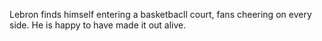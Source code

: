 Lebron finds himself entering a basketbacll court, fans cheering on every side. He is happy to have made it out alive.